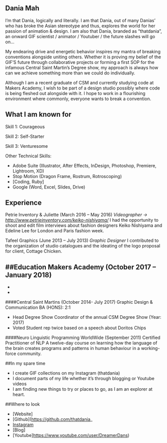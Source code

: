 ## Dania Mah
I’m that Dania, logically and literally. I am that Dania, out of many Danias’ who has broke the Asian stereotype and thus, explores the world for her passion of animation & design. I am also that Dania, branded as “thatdania”, an onward GIF scientist / animator / Youtuber / the future slashes will go on…

My endearing drive and energetic behavior inspires my mantra of breaking conventions alongside uniting others. Whether it is proving my belief of the GIF’S future through collaborative projects or forming a first SOP for the infamous Central Saint Martin’s Degree show, my approach is always how can we achieve something more than we could do individually.

Although I am a recent graduate of CSM and currently studying code at Makers Academy, I wish to be part of a design studio possibly where code is being fleshed out alongside with it. I hope to work in a flourishing environment where commonly, everyone wants to break a convention.

## What I am known for

Skill 1: Courageous

Skill 2: Self-Starter

Skill 3: Venturesome


Other Technical Skills:
- Adobe Suite (Illustrator, After Effects, InDesign, Photoshop, Premiere, Lightroom, XD)
- Stop Motion (Dragon Frame, Rostrum, Rotroscoping)
- [Coding, Ruby]
- Google (Word, Excel, Slides, Drive)

## Experience
Petrie Inventory & Juliette  (March 2016 – May 2016)
*Videographer → http://www.petrieinventory.com/keiko-nishiyama/*
I had the opportunity to shoot and edit film interviews about fashion designers
Keiko Nishiyama and Edeline Lee for London and Paris fashion week.

Tafeel Graphics (June 2013 – July 2013)
*Graphic Designer*
I contributed to the organization of studio catalogues and the ideating of the
logo proposal for client, Cottage Chicken.

##Education
Makers Academy (October 2017 – January 2018)
-
-
-

####Central Saint Martins (October 2014- July 2017)
Graphic Design & Communication BA (HONS): 2:1
- Head Degree Show Coordinator of the annual CSM Degree Show (Year: 2017)
- Voted Student rep twice based on a speech about Doritos Chips

####Neuro Linguistic Programming WorldWide (September 2011)
Certified Practitioner of NLP
A twelve-day course on learning how the language of the brain creates programs and patterns in human behaviour in a working-force community.

##In my spare time
- I create GIF collections on my Instagram (thatdania)
- I document parts of my life whether it’s through blogging or Youtube videos
- I am finding new things to try or places to go, as I am an explorer at heart.


##Where to look
- [Website]
- [Github](https://github.com/thatdania_
- [Instagram](https://www.instagram.com/thatdania/)
- [Blog]
- [Youtube]https://www.youtube.com/user/DreamerDans)
